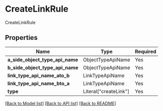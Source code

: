 # CreateLinkRule

CreateLinkRule

## Properties
| Name | Type | Required | Description |
| ------------ | ------------- | ------------- | ------------- |
**a_side_object_type_api_name** | ObjectTypeApiName | Yes |  |
**b_side_object_type_api_name** | ObjectTypeApiName | Yes |  |
**link_type_api_name_ato_b** | LinkTypeApiName | Yes |  |
**link_type_api_name_bto_a** | LinkTypeApiName | Yes |  |
**type** | Literal["createLink"] | Yes | None |


[[Back to Model list]](../../README.md#documentation-for-models) [[Back to API list]](../../README.md#documentation-for-api-endpoints) [[Back to README]](../../README.md)
